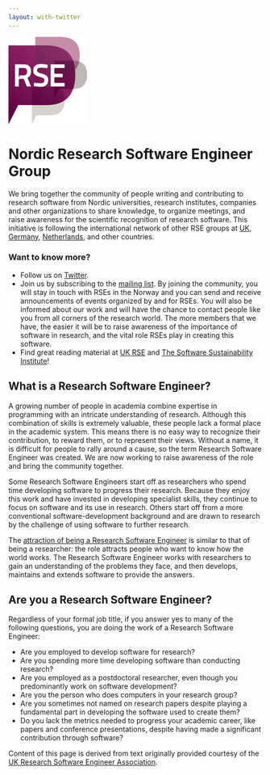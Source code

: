 ```yaml
---
layout: with-twitter
---
```


![RSE logo](img/logo.png)


# Nordic Research Software Engineer Group

We bring together the community of people writing and contributing to research
software from Nordic universities, research institutes, companies and other
organizations to share knowledge, to organize meetings, and raise awareness for
the scientific recognition of research software. This initiative is following
the international network of other RSE groups at [UK](http://rse.ac.uk),
[Germany](http://www.de-rse.org/de), [Netherlands](http://nl-rse.org/), and
other countries.


### Want to know more?

- Follow us on [Twitter](https://twitter.com/nordic_rse).
- Join us by subscribing to the [mailing list](https://mailman-mail5.webfaction.com/listinfo/nordicrse-discuss).
  By joining the community, you will
  stay in touch with RSEs in the Norway and you can send and receive
  announcements of events organized by and for RSEs. You will also be informed
  about our work and will have the chance to contact people like you from all
  corners of the research world. The more members that we have, the easier it
  will be to raise awareness of the importance of software in research, and the
  vital role RSEs play in creating this software.
- Find great reading material at [UK RSE](http://www.rse.ac.uk) and [The Software Sustainability Institute](https://www.software.ac.uk)!


## What is a Research Software Engineer?

A growing number of people in academia combine expertise in programming with an
intricate understanding of research. Although this combination of skills is
extremely valuable, these people lack a formal place in the academic system.
This means there is no easy way to recognize their contribution, to reward
them, or to represent their views. Without a name, it is difficult for people
to rally around a cause, so the term Research Software Engineer was created. We
are now working to raise awareness of the role and bring the community
together.

Some Research Software Engineers start off as researchers who spend time
developing software to progress their research. Because they enjoy this work
and have invested in developing specialist skills, they continue to focus on
software and its use in research. Others start off from a more conventional
software-development background and are drawn to research by the challenge of
using software to further research.

The [attraction of being a Research Software
Engineer](https://www.software.ac.uk/blog/2013-08-23-ten-reasons-be-research-software-engineer)
is similar to that of being a researcher: the role attracts people who want to
know how the world works. The Research Software Engineer works with researchers
to gain an understanding of the problems they face, and then develops,
maintains and extends software to provide the answers.


## Are you a Research Software Engineer?

Regardless of your formal job title, if you answer yes to many of the following
questions, you are doing the work of a Research Software Engineer:

- Are you employed to develop software for research?
- Are you spending more time developing software than conducting research?
- Are you employed as a postdoctoral researcher, even though you predominantly work on software development?
- Are you the person who does computers in your research group?
- Are you sometimes not named on research papers despite playing a fundamental part in developing the software used to create them?
- Do you lack the metrics needed to progress your academic career, like papers
  and conference presentations, despite having made a significant contribution
  through software?

Content of this page is derived from text originally provided courtesy of the
[UK Research Software Engineer Association](http://rse.ac.uk).
